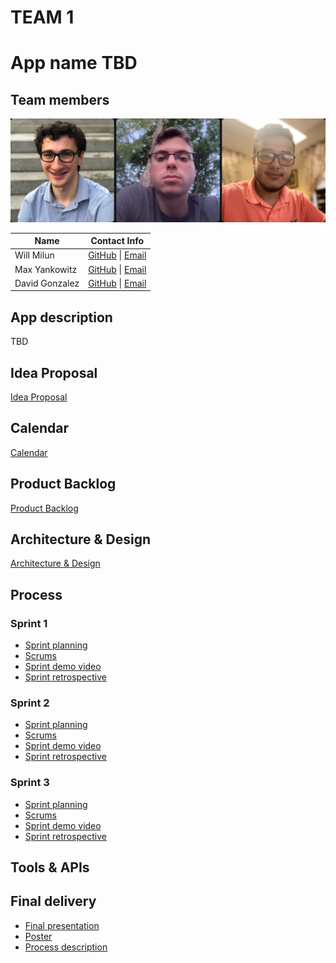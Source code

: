 # TEAM 1

# App name TBD

## Team members

![Team photo](./Photos/Team_Photo.png)

| Name | Contact Info |
| ----------- | ----------- |
| Will Milun | [GitHub](https://github.com/wmilun) \| [Email](wm81430n@pace.edu) |
| Max Yankowitz | [GitHub](https://github.com/my76402p) \| [Email](my76402p@pace.edu) |
| David Gonzalez | [GitHub](https://github.com/dg52718n) \| [Email](dg52718n@pace.edu) |

## App description
TBD

## Idea Proposal
[Idea Proposal](https://docs.google.com/document/d/162kcxaSTWXm7B_YTzX195Zy1zFi4aY-7/edit?usp=sharing&ouid=105590931687126019573&rtpof=true&sd=true)

## Calendar
[Calendar](https://calendar.google.com/calendar/u/0?cid=aXZoMmU3NjhzMjRkdGlxZWYwcXZvbzhxcjBAZ3JvdXAuY2FsZW5kYXIuZ29vZ2xlLmNvbQ)

## Product Backlog
[Product Backlog]()

## Architecture & Design
[Architecture & Design]()

## Process

### Sprint 1

* [Sprint planning]()
* [Scrums]()
* [Sprint demo video]()
* [Sprint retrospective]()

### Sprint 2

* [Sprint planning]()
* [Scrums]()
* [Sprint demo video]()
* [Sprint retrospective]()

### Sprint 3

* [Sprint planning]()
* [Scrums]()
* [Sprint demo video]()
* [Sprint retrospective]()

## Tools & APIs

## Final delivery

* [Final presentation]()
* [Poster]()
* [Process description]()


